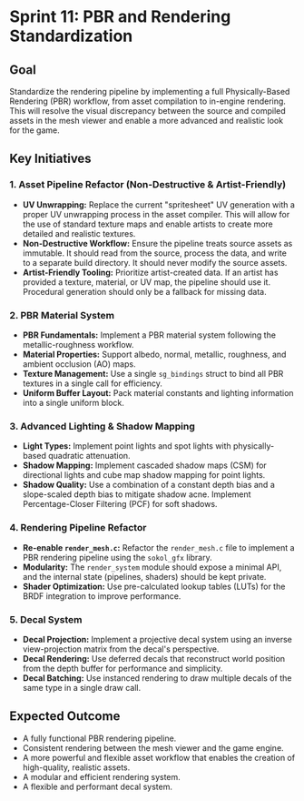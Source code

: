 # Sprint 11: PBR and Rendering Standardization

## Goal
Standardize the rendering pipeline by implementing a full Physically-Based Rendering (PBR) workflow, from asset compilation to in-engine rendering. This will resolve the visual discrepancy between the source and compiled assets in the mesh viewer and enable a more advanced and realistic look for the game.

## Key Initiatives

### 1. Asset Pipeline Refactor (Non-Destructive & Artist-Friendly)
- **UV Unwrapping:** Replace the current "spritesheet" UV generation with a proper UV unwrapping process in the asset compiler. This will allow for the use of standard texture maps and enable artists to create more detailed and realistic textures.
- **Non-Destructive Workflow:** Ensure the pipeline treats source assets as immutable. It should read from the source, process the data, and write to a separate build directory. It should never modify the source assets.
- **Artist-Friendly Tooling:** Prioritize artist-created data. If an artist has provided a texture, material, or UV map, the pipeline should use it. Procedural generation should only be a fallback for missing data.

### 2. PBR Material System
- **PBR Fundamentals:** Implement a PBR material system following the metallic-roughness workflow.
- **Material Properties:** Support albedo, normal, metallic, roughness, and ambient occlusion (AO) maps.
- **Texture Management:** Use a single `sg_bindings` struct to bind all PBR textures in a single call for efficiency.
- **Uniform Buffer Layout:** Pack material constants and lighting information into a single uniform block.

### 3. Advanced Lighting & Shadow Mapping
- **Light Types:** Implement point lights and spot lights with physically-based quadratic attenuation.
- **Shadow Mapping:** Implement cascaded shadow maps (CSM) for directional lights and cube map shadow mapping for point lights.
- **Shadow Quality:** Use a combination of a constant depth bias and a slope-scaled depth bias to mitigate shadow acne. Implement Percentage-Closer Filtering (PCF) for soft shadows.

### 4. Rendering Pipeline Refactor
- **Re-enable `render_mesh.c`:** Refactor the `render_mesh.c` file to implement a PBR rendering pipeline using the `sokol_gfx` library.
- **Modularity:** The `render_system` module should expose a minimal API, and the internal state (pipelines, shaders) should be kept private.
- **Shader Optimization:** Use pre-calculated lookup tables (LUTs) for the BRDF integration to improve performance.

### 5. Decal System
- **Decal Projection:** Implement a projective decal system using an inverse view-projection matrix from the decal's perspective.
- **Decal Rendering:** Use deferred decals that reconstruct world position from the depth buffer for performance and simplicity.
- **Decal Batching:** Use instanced rendering to draw multiple decals of the same type in a single draw call.

## Expected Outcome
- A fully functional PBR rendering pipeline.
- Consistent rendering between the mesh viewer and the game engine.
- A more powerful and flexible asset workflow that enables the creation of high-quality, realistic assets.
- A modular and efficient rendering system.
- A flexible and performant decal system.